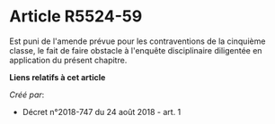 # Article R5524-59

Est puni de l'amende prévue pour les contraventions de la cinquième classe, le fait de faire obstacle à l'enquête
disciplinaire diligentée en application du présent chapitre.

**Liens relatifs à cet article**

_Créé par_:

  - Décret n°2018-747 du 24 août 2018 - art. 1
